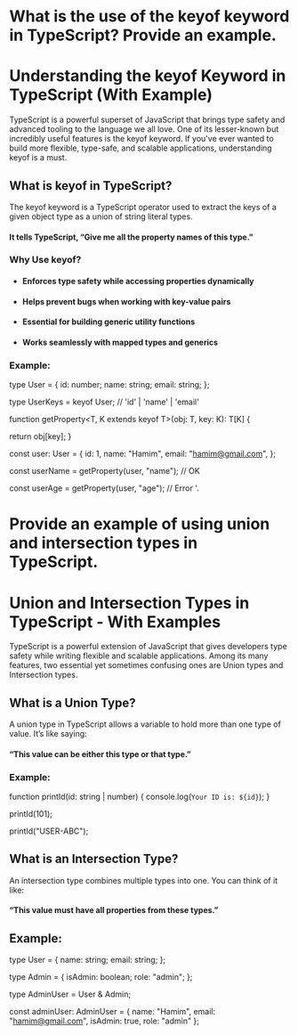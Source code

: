 
# What is the use of the keyof keyword in TypeScript? Provide an example.

# Understanding the keyof Keyword in TypeScript (With Example)

TypeScript is a powerful superset of JavaScript that brings type safety and advanced tooling to the language we all love. One of its lesser-known but incredibly useful features is the keyof keyword. If you've ever wanted to build more flexible, type-safe, and scalable applications, understanding keyof is a must.

##  What is keyof in TypeScript?
The keyof keyword is a TypeScript operator used to extract the keys of a given object type as a union of string literal types.
#### It tells TypeScript, “Give me all the property names of this type.”

###  Why Use keyof?
- ####  Enforces type safety while accessing properties dynamically
- #### Helps prevent bugs when working with key-value pairs
- ####  Essential for building generic utility functions
- ####  Works seamlessly with mapped types and generics

### Example: 
type User = {
  id: number;
  name: string;
  email: string;
};

type UserKeys = keyof User; // 'id' | 'name' | 'email'

function getProperty<T, K extends keyof T>(obj: T, key: K): T[K] {

  return obj[key];
}

const user: User = {
  id: 1,
  name: "Hamim",
  email: "hamim@gmail.com",
};

const userName = getProperty(user, "name"); //  OK

const userAge = getProperty(user, "age");   //  Error '.


# Provide an example of using union and intersection types in TypeScript.

# Union and Intersection Types in TypeScript - With Examples

TypeScript is a powerful extension of JavaScript that gives developers type safety while writing flexible and scalable applications. Among its many features, two essential yet sometimes confusing ones are Union types and Intersection types.

## What is a Union Type?
A union type in TypeScript allows a variable to hold more than one type of value. It’s like saying:
#### “This value can be either this type or that type.”

### Example:
function printId(id: string | number) {
  console.log(`Your ID is: ${id}`);
  }

printId(101);

printId("USER-ABC"); 

## What is an Intersection Type?
An intersection type combines multiple types into one. You can think of it like:
#### “This value must have all properties from these types.”

## Example:
type User = {
  name: string;
  email: string;
};

type Admin = {
  isAdmin: boolean;
  role: "admin";
};

type AdminUser = User & Admin;

const adminUser: AdminUser = {
  name: "Hamim",
  email: "hamim@gmail.com",
  isAdmin: true,
  role: "admin"
};

